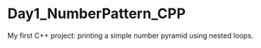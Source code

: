 # Day1_NumberPattern_CPP
My first C++ project: printing a simple number pyramid using nested loops.
